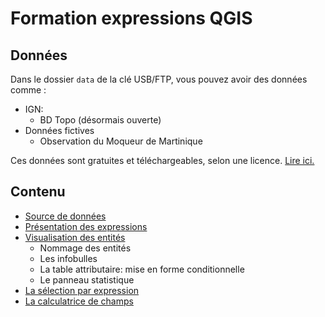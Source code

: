 # Formation expressions QGIS

## Données

Dans le dossier `data` de la clé USB/FTP, vous pouvez avoir des données comme :

* IGN:
  * BD Topo (désormais ouverte)
* Données fictives
  * Observation du Moqueur de Martinique

Ces données sont gratuites et téléchargeables, selon une licence. [Lire ici.](./source-de-donnees.md)

## Contenu

* [Source de données](./source-de-donnees.md)
* [Présentation des expressions](./presentation.md)
* [Visualisation des entités](./visualisation.md)
  * Nommage des entités
  * Les infobulles
  * La table attributaire: mise en forme conditionnelle
  * Le panneau statistique
* [La sélection par expression](./selection.md)
* [La calculatrice de champs](./calculatrice.md)
